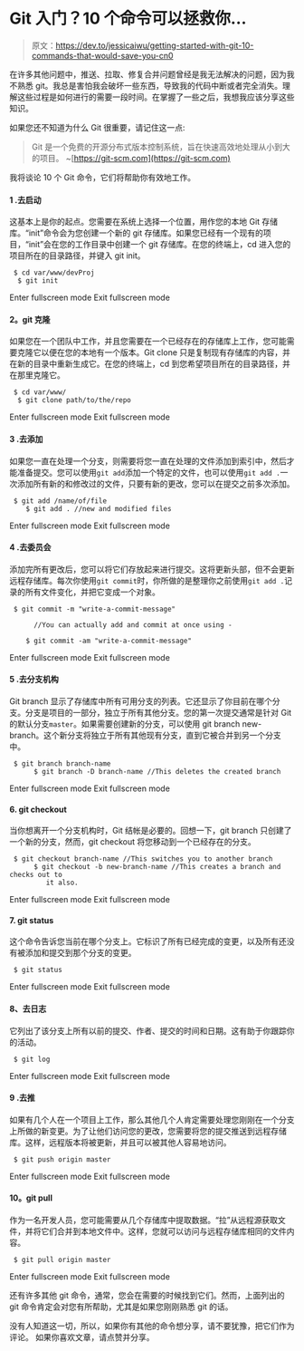 # Git 入门？10 个命令可以拯救你…

> 原文：<https://dev.to/jessicaiwu/getting-started-with-git-10-commands-that-would-save-you-cn0>

在许多其他问题中，推送、拉取、修复合并问题曾经是我无法解决的问题，因为我不熟悉 git。我总是害怕我会破坏一些东西，导致我的代码中断或者完全消失。理解这些过程是如何进行的需要一段时间。在掌握了一些之后，我想我应该分享这些知识。

如果您还不知道为什么 Git 很重要，请记住这一点:

> Git 是一个免费的开源分布式版本控制系统，旨在快速高效地处理从小到大的项目。
> ~[https://git-scm.com](https://git-scm.com)

我将谈论 10 个 Git 命令，它们将帮助你有效地工作。

#### **1 .去启动**

这基本上是你的起点。您需要在系统上选择一个位置，用作您的本地 Git 存储库。“init”命令会为您创建一个新的 git 存储库。如果您已经有一个现有的项目，“init”会在您的工作目录中创建一个 git 存储库。在您的终端上，cd 进入您的项目所在的目录路径，并键入 git init。

```
 $ cd var/www/devProj
  $ git init 
```

Enter fullscreen mode Exit fullscreen mode

#### **2。git 克隆**

如果您在一个团队中工作，并且您需要在一个已经存在的存储库上工作，您可能需要克隆它以便在您的本地有一个版本。Git clone 只是复制现有存储库的内容，并在新的目录中重新生成它。在您的终端上，cd 到您希望项目所在的目录路径，并在那里克隆它。

```
 $ cd var/www/
  $ git clone path/to/the/repo 
```

Enter fullscreen mode Exit fullscreen mode

#### **3 .去添加**

如果您一直在处理一个分支，则需要将您一直在处理的文件添加到索引中，然后才能准备提交。您可以使用`git add`添加一个特定的文件，也可以使用`git add .`一次添加所有新的和修改过的文件，只要有新的更改，您可以在提交之前多次添加。

```
 $ git add /name/of/file
    $ git add . //new and modified files 
```

Enter fullscreen mode Exit fullscreen mode

#### **4 .去委员会**

添加完所有更改后，您可以将它们存放起来进行提交。这将更新头部，但不会更新远程存储库。每次你使用`git commit`时，你所做的是整理你之前使用`git add .`记录的所有文件变化，并把它变成一个对象。

```
 $ git commit -m "write-a-commit-message"

      //You can actually add and commit at once using -

    $ git commit -am "write-a-commit-message" 
```

Enter fullscreen mode Exit fullscreen mode

#### **5 .去分支机构**

Git branch 显示了存储库中所有可用分支的列表。它还显示了你目前在哪个分支。分支是项目的一部分，独立于所有其他分支。您的第一次提交通常是针对 Git 的默认分支`master`。如果需要创建新的分支，可以使用 git branch new-branch。这个新分支将独立于所有其他现有分支，直到它被合并到另一个分支中。

```
 $ git branch branch-name
      $ git branch -D branch-name //This deletes the created branch 
```

Enter fullscreen mode Exit fullscreen mode

#### **6\. git checkout**

当你想离开一个分支机构时，Git 结帐是必要的。回想一下，git branch 只创建了一个新的分支，然而，git checkout 将您移动到一个已经存在的分支。

```
 $ git checkout branch-name //This switches you to another branch
      $ git checkout -b new-branch-name //This creates a branch and checks out to 
         it also. 
```

Enter fullscreen mode Exit fullscreen mode

#### **7\. git status**

这个命令告诉您当前在哪个分支上。它标识了所有已经完成的变更，以及所有还没有被添加和提交到那个分支的变更。

```
 $ git status 
```

Enter fullscreen mode Exit fullscreen mode

#### **8、去日志**

它列出了该分支上所有以前的提交、作者、提交的时间和日期。这有助于你跟踪你的活动。

```
 $ git log 
```

Enter fullscreen mode Exit fullscreen mode

#### **9 .去推**

如果有几个人在一个项目上工作，那么其他几个人肯定需要处理您刚刚在一个分支上所做的新变更。为了让他们访问您的更改，您需要将您的提交推送到远程存储库。这样，远程版本将被更新，并且可以被其他人容易地访问。

```
 $ git push origin master 
```

Enter fullscreen mode Exit fullscreen mode

#### 10。git pull

作为一名开发人员，您可能需要从几个存储库中提取数据。“拉”从远程源获取文件，并将它们合并到本地文件中。这样，您就可以访问与远程存储库相同的文件内容。

```
 $ git pull origin master 
```

Enter fullscreen mode Exit fullscreen mode

还有许多其他 git 命令，通常，您会在需要的时候找到它们。然而，上面列出的 git 命令肯定会对您有所帮助，尤其是如果您刚刚熟悉 git 的话。

没有人知道这一切，所以，如果你有其他的命令想分享，请不要犹豫，把它们作为评论。
如果你喜欢文章，请点赞并分享。